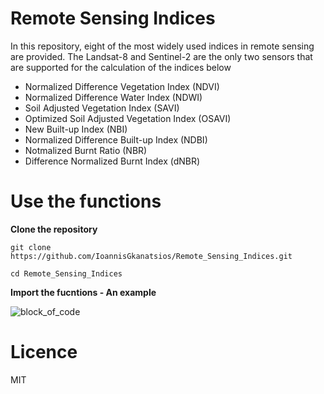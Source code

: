 # Remote Sensing Indices

In this repository, eight of the most widely used indices in remote sensing are provided. The Landsat-8 and Sentinel-2 are the only two sensors that are supported for the calculation of the indices below

- Normalized Difference Vegetation Index (NDVI)
- Normalized Difference Water Index (NDWI)
- Soil Adjusted Vegetation Index (SAVI)
- Optimized Soil Adjusted Vegetation Index (OSAVI)
- New Built-up Index (NBI)
- Normalized Difference Built-up Index (NDBI)
- Notmalized Burnt Ratio (NBR)
- Difference Normalized Burnt Index (dNBR)

# Use the functions

**Clone the repository**

```
git clone https://github.com/IoannisGkanatsios/Remote_Sensing_Indices.git

cd Remote_Sensing_Indices
```

**Import the fucntions - An example**


![block_of_code](https://user-images.githubusercontent.com/25709946/120350652-1631b880-c2f7-11eb-9485-0cd7f1ae950b.png)


# Licence
MIT

